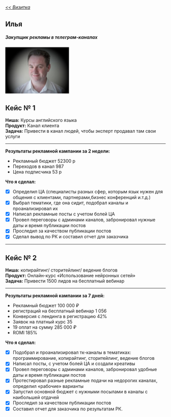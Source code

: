 ###### [<< Визитка](./#)
## Илья
##### Закупщик рекламы в телеграм-каналах
![Alt Text](Pictures/photo1.jpg "Илья")

## Кейс № 1

**Ниша:** 		Курсы английского языка  
**Продукт:**    Канал клиента  
**Задача:**  	Привести в канал людей, чтобы эксперт продавал там свои услуги  
___

**Результаты рекламной кампании за 2 недели:**

* Рекламный бюджет 		52300 р  
* Переходов в канал  	987  
* Цена подписчика 		53 р  

 **Что я сделал:**

- [x] Определил ЦА (специалисты разных сфер, которым язык нужен для общения с клиентами, партнерами,бизнес конференций и.т.д.)
- [x] Выбрал тематики, где она сидит, подобрал каналы и проанализировал их
- [x] Написал рекламные посты с учетом болей ЦА
- [x] Провел переговоры с админами каналов, забронировал нужные даты и время публикации постов
- [x] Проследил за качеством публикации постов
- [x] Сделал вывод по РК и составил отчет для заказчика
___

## Кейс № 2

**Ниша:** 		копирайтинг/ сторитейлинг/ ведение блогов  
**Продукт:**    Онлайн-курс «Использование нейронных сетей»  
**Задача:**  	Привести 1500 лидов на бесплатный вебинар  
___

 **Результаты рекламной кампании за 7 дней:**

* Рекламный бюджет 		100 000 ₽
* регистраций на бесплатный вебинар 1 056
* Конверсия с лендинга в регистрацию 42%
* Заявок на платный курс 35
* 19 оплат на сумму 285 000 ₽
* ROMI 185%


**Что я сделал:**

- [x] Подобрал и проанализировал тк-каналы в тематиках: программирование, копирайтинг, сторитейлинг, ведение блогов
- [x] Написал посты, с учетом болей ЦА и создали креативы
- [x] Провел переговоры с админами каналов, забронировал удобные даты и время публикации постов
- [x] Протестировал разные рекламные подачи на недорогих каналах, определил «рабочие» варианты
- [x] Запустил основной бюджет с нужными посылами в каналы с наибольшей отдачей
- [x] Проследил за качеством публикации постов
- [x] Составил отчет для заказчика по результатам РК.